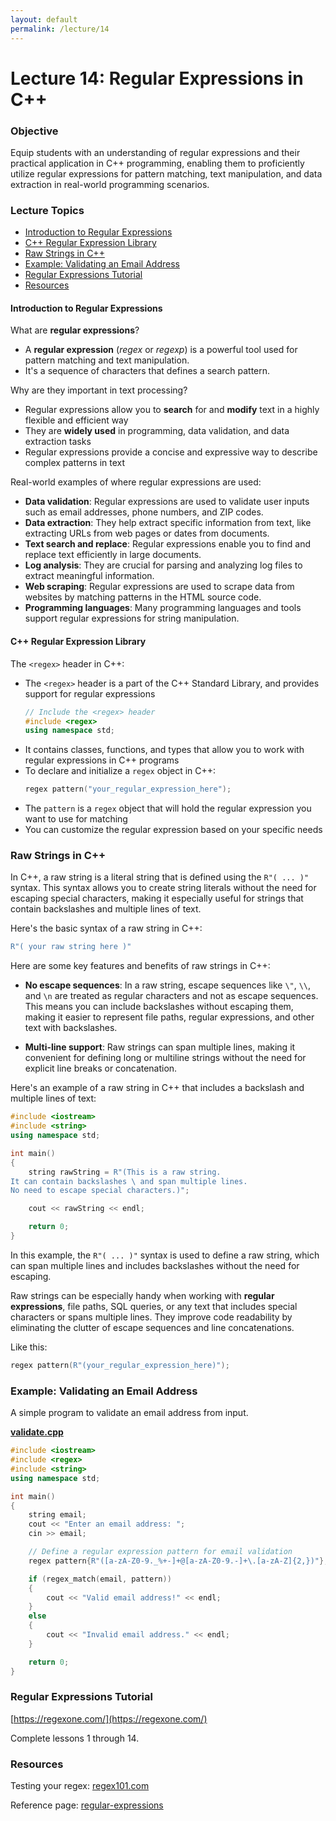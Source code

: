 ```yaml
---
layout: default
permalink: /lecture/14
---
```


# Lecture 14: Regular Expressions in C++

### Objective
Equip students with an understanding of regular expressions and their practical application in C++ programming, enabling them to proficiently utilize regular expressions for pattern matching, text manipulation, and data extraction in real-world programming scenarios.

### Lecture Topics

* [Introduction to Regular Expressions](#introduction)
* [C++ Regular Expression Library](#library)
* [Raw Strings in C++](#raw)
* [Example: Validating an Email Address](#email)
* [Regular Expressions Tutorial](#tutorial)
* [Resources](#resources)


#### Introduction to Regular Expressions <a class="anchor" id="introduction"></a>

What are __regular expressions__?

* A __regular expression__ (_regex_ or _regexp_) is a powerful tool used for pattern matching and text manipulation.
* It's a sequence of characters that defines a search pattern.

Why are they important in text processing?

* Regular expressions allow you to __search__ for and __modify__ text in a highly flexible and efficient way
* They are __widely used__ in programming, data validation, and data extraction tasks
* Regular expressions provide a concise and expressive way to describe complex patterns in text

Real-world examples of where regular expressions are used:

* __Data validation__: Regular expressions are used to validate user inputs such as email addresses, phone numbers, and ZIP codes.
* __Data extraction__: They help extract specific information from text, like extracting URLs from web pages or dates from documents.
* __Text search and replace__: Regular expressions enable you to find and replace text efficiently in large documents.
* __Log analysis__: They are crucial for parsing and analyzing log files to extract meaningful information.
* __Web scraping__: Regular expressions are used to scrape data from websites by matching patterns in the HTML source code.
* __Programming languages__: Many programming languages and tools support regular expressions for string manipulation.

#### C++ Regular Expression Library <a class="anchor" id="library"></a>

The `<regex>` header in C++:
* The `<regex>` header is a part of the C++ Standard Library, and provides support for regular expressions
    ```c++
    // Include the <regex> header
    #include <regex> 
    using namespace std;
    ```
* It contains classes, functions, and types that allow you to work with regular expressions in C++ programs
* To declare and initialize a `regex` object in C++:
    ```c++
    regex pattern("your_regular_expression_here");
    ```
* The `pattern` is a `regex` object that will hold the regular expression you want to use for matching
* You can customize the regular expression based on your specific needs

### Raw Strings in C++ <a class="anchor" id="raw"></a>

In C++, a raw string is a literal string that is defined using the `R"( ... )"` syntax. This syntax allows you to create string literals without the need for escaping special characters, making it especially useful for strings that contain backslashes and multiple lines of text.

Here's the basic syntax of a raw string in C++:

```c++
R"( your raw string here )"
```

Here are some key features and benefits of raw strings in C++:

* __No escape sequences__: In a raw string, escape sequences like `\"`, `\\`, and `\n` are treated as regular characters and not as escape sequences. This means you can include backslashes without escaping them, making it easier to represent file paths, regular expressions, and other text with backslashes.

* __Multi-line support__: Raw strings can span multiple lines, making it convenient for defining long or multiline strings without the need for explicit line breaks or concatenation.

Here's an example of a raw string in C++ that includes a backslash and multiple lines of text:

```c++
#include <iostream>
#include <string>
using namespace std;

int main() 
{
    string rawString = R"(This is a raw string.
It can contain backslashes \ and span multiple lines.
No need to escape special characters.)";

    cout << rawString << endl;

    return 0;
}
```
In this example, the `R"( ... )"` syntax is used to define a raw string, which can span multiple lines and includes backslashes without the need for escaping.

Raw strings can be especially handy when working with __regular expressions__, file paths, SQL queries, or any text that includes special characters or spans multiple lines. They improve code readability by eliminating the clutter of escape sequences and line concatenations.

Like this:
```c++
regex pattern(R"(your_regular_expression_here)");
```

### Example: Validating an Email Address <a class="anchor" id="email"></a>

A simple program to validate an email address from input. 

[__validate.cpp__](https://github.com/cmsc240-f23/code/blob/main/lecture14/validate.cpp)
```c++
#include <iostream>
#include <regex>
#include <string>
using namespace std;

int main() 
{
    string email;
    cout << "Enter an email address: ";
    cin >> email;

    // Define a regular expression pattern for email validation
    regex pattern{R"([a-zA-Z0-9._%+-]+@[a-zA-Z0-9.-]+\.[a-zA-Z]{2,})"};

    if (regex_match(email, pattern)) 
    {
        cout << "Valid email address!" << endl;
    } 
    else
    {
        cout << "Invalid email address." << endl;
    }

    return 0;
}
```

### Regular Expressions Tutorial <a class="anchor" id="tutorial"></a>

[https://regexone.com/](https://regexone.com/)

Complete lessons 1 through 14.

### Resources <a class="anchor" id="resources"></a>

Testing your regex: [regex101.com](https://regex101.com/)

Reference page:  [regular-expressions](https://cheatography.com/davechild/cheat-sheets/regular-expressions/)

